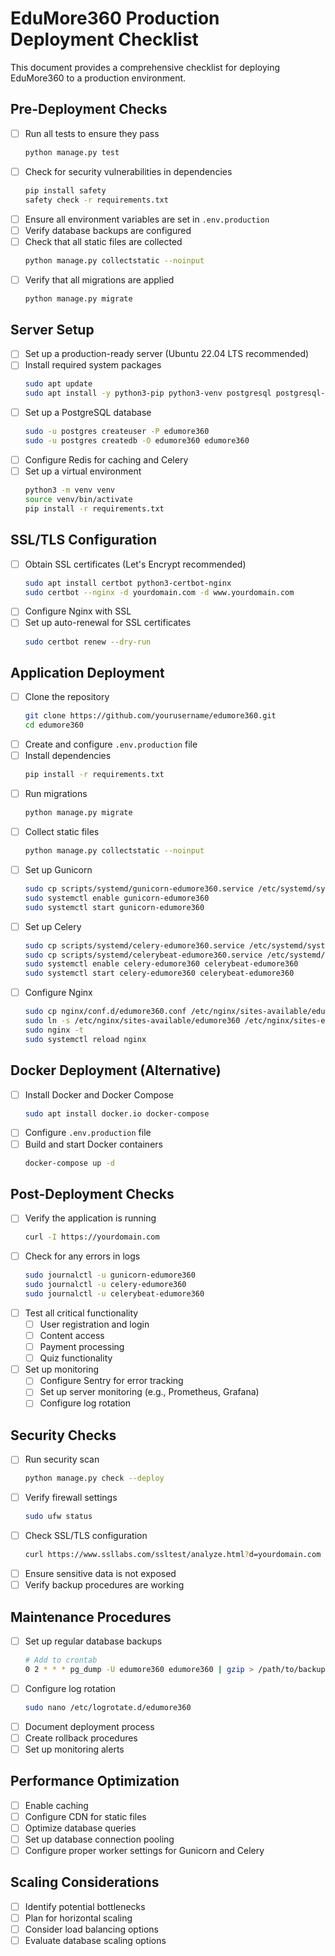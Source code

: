 # EduMore360 Production Deployment Checklist

This document provides a comprehensive checklist for deploying EduMore360 to a production environment.

## Pre-Deployment Checks

- [ ] Run all tests to ensure they pass
  ```bash
  python manage.py test
  ```
- [ ] Check for security vulnerabilities in dependencies
  ```bash
  pip install safety
  safety check -r requirements.txt
  ```
- [ ] Ensure all environment variables are set in `.env.production`
- [ ] Verify database backups are configured
- [ ] Check that all static files are collected
  ```bash
  python manage.py collectstatic --noinput
  ```
- [ ] Verify that all migrations are applied
  ```bash
  python manage.py migrate
  ```

## Server Setup

- [ ] Set up a production-ready server (Ubuntu 22.04 LTS recommended)
- [ ] Install required system packages
  ```bash
  sudo apt update
  sudo apt install -y python3-pip python3-venv postgresql postgresql-contrib nginx redis-server supervisor
  ```
- [ ] Set up a PostgreSQL database
  ```bash
  sudo -u postgres createuser -P edumore360
  sudo -u postgres createdb -O edumore360 edumore360
  ```
- [ ] Configure Redis for caching and Celery
- [ ] Set up a virtual environment
  ```bash
  python3 -m venv venv
  source venv/bin/activate
  pip install -r requirements.txt
  ```

## SSL/TLS Configuration

- [ ] Obtain SSL certificates (Let's Encrypt recommended)
  ```bash
  sudo apt install certbot python3-certbot-nginx
  sudo certbot --nginx -d yourdomain.com -d www.yourdomain.com
  ```
- [ ] Configure Nginx with SSL
- [ ] Set up auto-renewal for SSL certificates
  ```bash
  sudo certbot renew --dry-run
  ```

## Application Deployment

- [ ] Clone the repository
  ```bash
  git clone https://github.com/yourusername/edumore360.git
  cd edumore360
  ```
- [ ] Create and configure `.env.production` file
- [ ] Install dependencies
  ```bash
  pip install -r requirements.txt
  ```
- [ ] Run migrations
  ```bash
  python manage.py migrate
  ```
- [ ] Collect static files
  ```bash
  python manage.py collectstatic --noinput
  ```
- [ ] Set up Gunicorn
  ```bash
  sudo cp scripts/systemd/gunicorn-edumore360.service /etc/systemd/system/
  sudo systemctl enable gunicorn-edumore360
  sudo systemctl start gunicorn-edumore360
  ```
- [ ] Set up Celery
  ```bash
  sudo cp scripts/systemd/celery-edumore360.service /etc/systemd/system/
  sudo cp scripts/systemd/celerybeat-edumore360.service /etc/systemd/system/
  sudo systemctl enable celery-edumore360 celerybeat-edumore360
  sudo systemctl start celery-edumore360 celerybeat-edumore360
  ```
- [ ] Configure Nginx
  ```bash
  sudo cp nginx/conf.d/edumore360.conf /etc/nginx/sites-available/edumore360
  sudo ln -s /etc/nginx/sites-available/edumore360 /etc/nginx/sites-enabled/
  sudo nginx -t
  sudo systemctl reload nginx
  ```

## Docker Deployment (Alternative)

- [ ] Install Docker and Docker Compose
  ```bash
  sudo apt install docker.io docker-compose
  ```
- [ ] Configure `.env.production` file
- [ ] Build and start Docker containers
  ```bash
  docker-compose up -d
  ```

## Post-Deployment Checks

- [ ] Verify the application is running
  ```bash
  curl -I https://yourdomain.com
  ```
- [ ] Check for any errors in logs
  ```bash
  sudo journalctl -u gunicorn-edumore360
  sudo journalctl -u celery-edumore360
  sudo journalctl -u celerybeat-edumore360
  ```
- [ ] Test all critical functionality
  - [ ] User registration and login
  - [ ] Content access
  - [ ] Payment processing
  - [ ] Quiz functionality
- [ ] Set up monitoring
  - [ ] Configure Sentry for error tracking
  - [ ] Set up server monitoring (e.g., Prometheus, Grafana)
  - [ ] Configure log rotation

## Security Checks

- [ ] Run security scan
  ```bash
  python manage.py check --deploy
  ```
- [ ] Verify firewall settings
  ```bash
  sudo ufw status
  ```
- [ ] Check SSL/TLS configuration
  ```bash
  curl https://www.ssllabs.com/ssltest/analyze.html?d=yourdomain.com
  ```
- [ ] Ensure sensitive data is not exposed
- [ ] Verify backup procedures are working

## Maintenance Procedures

- [ ] Set up regular database backups
  ```bash
  # Add to crontab
  0 2 * * * pg_dump -U edumore360 edumore360 | gzip > /path/to/backups/edumore360_$(date +\%Y\%m\%d).sql.gz
  ```
- [ ] Configure log rotation
  ```bash
  sudo nano /etc/logrotate.d/edumore360
  ```
- [ ] Document deployment process
- [ ] Create rollback procedures
- [ ] Set up monitoring alerts

## Performance Optimization

- [ ] Enable caching
- [ ] Configure CDN for static files
- [ ] Optimize database queries
- [ ] Set up database connection pooling
- [ ] Configure proper worker settings for Gunicorn and Celery

## Scaling Considerations

- [ ] Identify potential bottlenecks
- [ ] Plan for horizontal scaling
- [ ] Consider load balancing options
- [ ] Evaluate database scaling options
